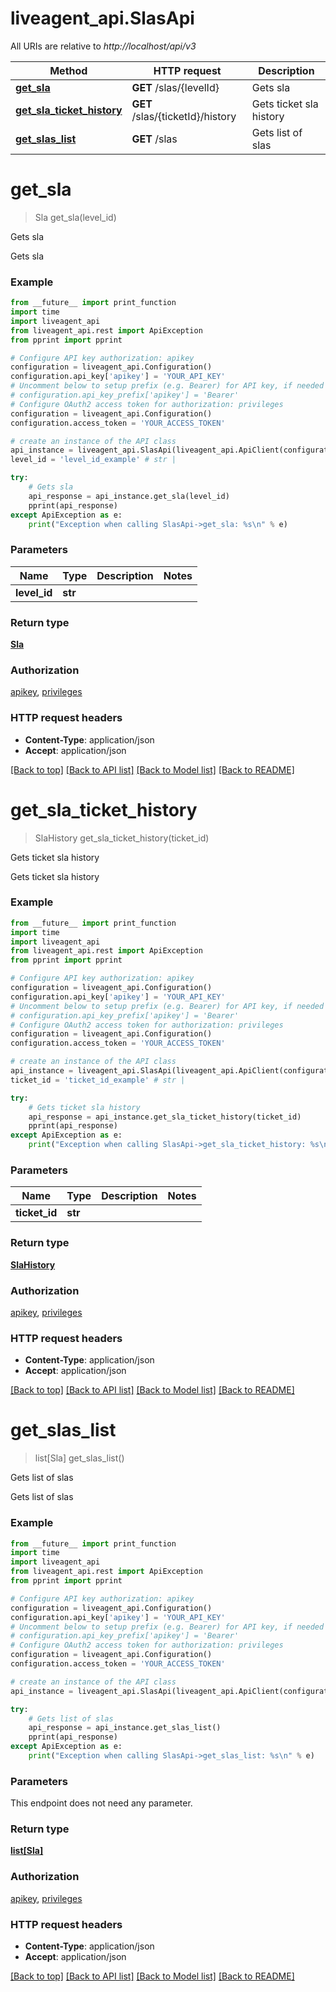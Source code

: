 # liveagent_api.SlasApi

All URIs are relative to *http://localhost/api/v3*

Method | HTTP request | Description
------------- | ------------- | -------------
[**get_sla**](SlasApi.md#get_sla) | **GET** /slas/{levelId} | Gets sla
[**get_sla_ticket_history**](SlasApi.md#get_sla_ticket_history) | **GET** /slas/{ticketId}/history | Gets ticket sla history
[**get_slas_list**](SlasApi.md#get_slas_list) | **GET** /slas | Gets list of slas


# **get_sla**
> Sla get_sla(level_id)

Gets sla

Gets sla

### Example
```python
from __future__ import print_function
import time
import liveagent_api
from liveagent_api.rest import ApiException
from pprint import pprint

# Configure API key authorization: apikey
configuration = liveagent_api.Configuration()
configuration.api_key['apikey'] = 'YOUR_API_KEY'
# Uncomment below to setup prefix (e.g. Bearer) for API key, if needed
# configuration.api_key_prefix['apikey'] = 'Bearer'
# Configure OAuth2 access token for authorization: privileges
configuration = liveagent_api.Configuration()
configuration.access_token = 'YOUR_ACCESS_TOKEN'

# create an instance of the API class
api_instance = liveagent_api.SlasApi(liveagent_api.ApiClient(configuration))
level_id = 'level_id_example' # str | 

try:
    # Gets sla
    api_response = api_instance.get_sla(level_id)
    pprint(api_response)
except ApiException as e:
    print("Exception when calling SlasApi->get_sla: %s\n" % e)
```

### Parameters

Name | Type | Description  | Notes
------------- | ------------- | ------------- | -------------
 **level_id** | **str**|  | 

### Return type

[**Sla**](Sla.md)

### Authorization

[apikey](../README.md#apikey), [privileges](../README.md#privileges)

### HTTP request headers

 - **Content-Type**: application/json
 - **Accept**: application/json

[[Back to top]](#) [[Back to API list]](../README.md#documentation-for-api-endpoints) [[Back to Model list]](../README.md#documentation-for-models) [[Back to README]](../README.md)

# **get_sla_ticket_history**
> SlaHistory get_sla_ticket_history(ticket_id)

Gets ticket sla history

Gets ticket sla history

### Example
```python
from __future__ import print_function
import time
import liveagent_api
from liveagent_api.rest import ApiException
from pprint import pprint

# Configure API key authorization: apikey
configuration = liveagent_api.Configuration()
configuration.api_key['apikey'] = 'YOUR_API_KEY'
# Uncomment below to setup prefix (e.g. Bearer) for API key, if needed
# configuration.api_key_prefix['apikey'] = 'Bearer'
# Configure OAuth2 access token for authorization: privileges
configuration = liveagent_api.Configuration()
configuration.access_token = 'YOUR_ACCESS_TOKEN'

# create an instance of the API class
api_instance = liveagent_api.SlasApi(liveagent_api.ApiClient(configuration))
ticket_id = 'ticket_id_example' # str | 

try:
    # Gets ticket sla history
    api_response = api_instance.get_sla_ticket_history(ticket_id)
    pprint(api_response)
except ApiException as e:
    print("Exception when calling SlasApi->get_sla_ticket_history: %s\n" % e)
```

### Parameters

Name | Type | Description  | Notes
------------- | ------------- | ------------- | -------------
 **ticket_id** | **str**|  | 

### Return type

[**SlaHistory**](SlaHistory.md)

### Authorization

[apikey](../README.md#apikey), [privileges](../README.md#privileges)

### HTTP request headers

 - **Content-Type**: application/json
 - **Accept**: application/json

[[Back to top]](#) [[Back to API list]](../README.md#documentation-for-api-endpoints) [[Back to Model list]](../README.md#documentation-for-models) [[Back to README]](../README.md)

# **get_slas_list**
> list[Sla] get_slas_list()

Gets list of slas

Gets list of slas

### Example
```python
from __future__ import print_function
import time
import liveagent_api
from liveagent_api.rest import ApiException
from pprint import pprint

# Configure API key authorization: apikey
configuration = liveagent_api.Configuration()
configuration.api_key['apikey'] = 'YOUR_API_KEY'
# Uncomment below to setup prefix (e.g. Bearer) for API key, if needed
# configuration.api_key_prefix['apikey'] = 'Bearer'
# Configure OAuth2 access token for authorization: privileges
configuration = liveagent_api.Configuration()
configuration.access_token = 'YOUR_ACCESS_TOKEN'

# create an instance of the API class
api_instance = liveagent_api.SlasApi(liveagent_api.ApiClient(configuration))

try:
    # Gets list of slas
    api_response = api_instance.get_slas_list()
    pprint(api_response)
except ApiException as e:
    print("Exception when calling SlasApi->get_slas_list: %s\n" % e)
```

### Parameters
This endpoint does not need any parameter.

### Return type

[**list[Sla]**](Sla.md)

### Authorization

[apikey](../README.md#apikey), [privileges](../README.md#privileges)

### HTTP request headers

 - **Content-Type**: application/json
 - **Accept**: application/json

[[Back to top]](#) [[Back to API list]](../README.md#documentation-for-api-endpoints) [[Back to Model list]](../README.md#documentation-for-models) [[Back to README]](../README.md)

